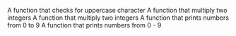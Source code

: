 A function that checks for uppercase character
A function that multiply two integers
A function that multiply two integers
A function that prints numbers from 0 to 9
A function that prints numbers from 0 - 9
